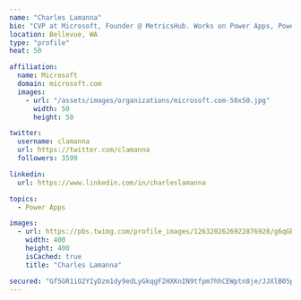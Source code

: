 ```yaml
---
name: "Charles Lamanna"
bio: "CVP at Microsoft, Founder @ MetricsHub. Works on Power Apps, Power Automate, Power Virtual Agent, Common Data Service and Dynamics 365."
location: Bellevue, WA
type: "profile"
heat: 50

affiliation:
  name: Microsoft
  domain: microsoft.com
  images:
    - url: "/assets/images/organizations/microsoft.com-50x50.jpg"
      width: 50
      height: 50

twitter:
  username: clamanna
  url: https://twitter.com/clamanna
  followers: 3599

linkedin:
  url: https://www.linkedin.com/in/charleslamanna

topics:
  - Power Apps

images:
  - url: https://pbs.twimg.com/profile_images/1263202626922876928/g6qGbHZ-_400x400.jpg
    width: 400
    height: 400
    isCached: true
    title: "Charles Lamanna"

secured: "Gf5GR1iO2YIyDzm1dy9edLyGkqgF2HXKnIN9tfpm7hhCEWptn8je/JJXlB05pcyUqYz9K1Jbe8elZdIk16NKtdR6iVQlGQ52sX/AmmC7cG7zRYGb1t3blx7wQLLeLNuR+BkM0Va2U3eiX7ILG4nzyzItafcFfzeZoLPVflL1vXLp2IB6/KfP0wuxLwVglfC271jeeBIA7gYwXtz6hd0aOoQG0qy6drMEZp/2cozqIkCzxhSl0mRFbpXgltQ507f5TvsW+xJWhzIAof0W4os1uIWILv+X7h0r3kO+DULie9SrHSNpMVq3T2A9NsruyZRPlJf/CS4kHw3RloydrLttnkqaCJ6hTNbE/wxsRV1KtUQndwWHsW+OpgXqw9N9qvQBtsVTKz/Snkc3T7wcV48dMXZY7ahjE9rmEu7OG1JRMWs=;7NRMuji2/3Uz6+un/Nrg/w=="
---
```


